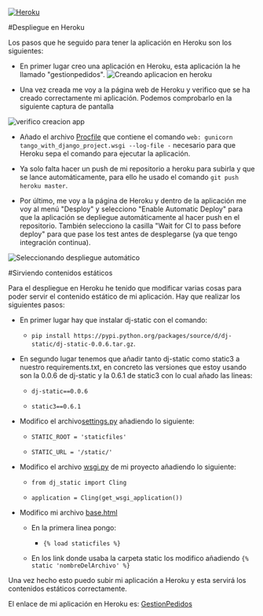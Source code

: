 [![Heroku](https://www.herokucdn.com/deploy/button.png)](http://gestionpedidos.herokuapp.com/gestionpedidos/)

#Despliegue en Heroku

Los pasos que he seguido para tener la aplicación en Heroku son los siguientes:

* En primer lugar creo una aplicación en Heroku, esta aplicación la he llamado "gestionpedidos".
![Creando aplicacion en heroku](https://www.dropbox.com/s/fpm9tfrubpbq5ma/hito1.png?dl=1)

* Una vez creada me voy a la página web de Heroku y verifico que se ha creado correctamente mi aplicación. Podemos comprobarlo en la siguiente captura de pantalla

![verifico creacion app](https://www.dropbox.com/s/r1lrlm91vnhlqt0/hito3.png?dl=1)

* Añado el archivo [Procfile](https://github.com/ignaciorecuerda/gestionpedidos_django/blob/master/Procfile) que contiene el comando `web: gunicorn tango_with_django_project.wsgi --log-file -` necesario para que Heroku sepa el comando para ejecutar la aplicación.

* Ya solo falta hacer un push de mi repositorio a heroku para subirla y que se lance automáticamente, para ello he usado el comando `git push heroku master`.

* Por último, me voy a la página de Heroku y dentro de la aplicación me voy al menú "Desploy" y selecciono "Enable Automatic Deploy" para que la aplicación se depliegue automáticamente al hacer push en el repositorio. También selecciono la casilla "Wait for CI to pass before deploy" para que pase los test antes de desplegarse (ya que tengo integración continua).

![Seleccionando despliegue automático](https://www.dropbox.com/s/196loe5m7so9l9b/hito6.png?dl=1)


#Sirviendo contenidos estáticos 

Para el despliegue en Heroku he tenido que modificar varias cosas para poder servir el contenido estático de mi aplicación. 
Hay que realizar los siguientes pasos:

* En primer lugar hay que instalar dj-static con el comando:

  * `pip install https://pypi.python.org/packages/source/d/dj-static/dj-static-0.0.6.tar.gz`. 

* En segundo lugar tenemos que añadir tanto dj-static como static3 a nuestro requirements.txt, en concreto las versiones que estoy usando son la 0.0.6 de dj-static y la 0.6.1 de static3 con lo cual añado las lineas:
  * `dj-static==0.0.6`

  * `static3==0.6.1`

* Modifico el archivo[settings.py](https://github.com/ignaciorecuerda/gestionpedidos_django/blob/master/tango_with_django_project/settings.py) añadiendo lo siguiente:
  * `STATIC_ROOT = 'staticfiles'`

  * `STATIC_URL = '/static/'`

* Modifico el archivo [wsgi.py](https://github.com/ignaciorecuerda/gestionpedidos_django/blob/master/tango_with_django_project/wsgi.py) de mi proyecto añadiendo lo siguiente: 
  * `from dj_static import Cling`

  * `application = Cling(get_wsgi_application())`

* Modifico mi archivo [base.html](https://github.com/ignaciorecuerda/gestionpedidos_django/blob/master/templates/base.html)
  * En la primera linea pongo:
    
    * `{% load staticfiles %}`

  * En los link donde usaba la carpeta static los modifico añadiendo `{% static 'nombreDelArchivo' %}`

Una vez hecho esto puedo subir mi aplicación a Heroku y esta servirá los contenidos estáticos correctamente.

El enlace de mi aplicación en Heroku es: [GestionPedidos](http://gestionpedidos.herokuapp.com/gestionpedidos/)